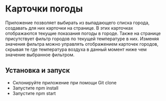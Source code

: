 <h1>Карточки погоды</h1>
<p>
Приложение позволяет выбирать из выпадающего списка города, создавать для них карточки на странице. В этих карточках отображаются текущие показания погоды в городе. 
Также на странице присутствует фильтр городов по текущей температуре в них. Изменяя значения фильтра можно управлять отображением карточек городов, скрывая те где температура воздуха в данный момент ниже чем значение выбранное фильтром.
</p>
<h2>Установка и запуск</h2>
<ul>
<li>Склонируйте приложение при помощи Git clone</li>
<li>Запустите npm install</li>
<li>Запустите npm start</li>
</ul>
